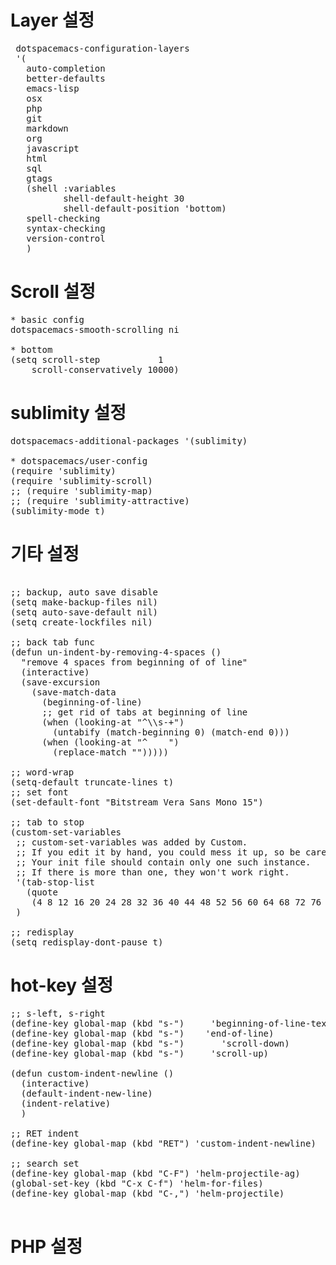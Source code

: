 Layer 설정
============
<pre>
 dotspacemacs-configuration-layers
 '(
   auto-completion
   better-defaults
   emacs-lisp
   osx
   php
   git
   markdown
   org
   javascript
   html
   sql
   gtags
   (shell :variables
          shell-default-height 30
          shell-default-position 'bottom)
   spell-checking
   syntax-checking
   version-control
   )
</pre>

Scroll 설정
=============
<pre>
* basic config
dotspacemacs-smooth-scrolling ni

* bottom
(setq scroll-step           1
    scroll-conservatively 10000)
</pre>

sublimity 설정
=============
<pre>
dotspacemacs-additional-packages '(sublimity)

* dotspacemacs/user-config
(require 'sublimity)
(require 'sublimity-scroll)
;; (require 'sublimity-map)
;; (require 'sublimity-attractive)
(sublimity-mode t)
</pre>

기타 설정
=============

<pre>

;; backup, auto save disable
(setq make-backup-files nil)
(setq auto-save-default nil)
(setq create-lockfiles nil)

;; back tab func
(defun un-indent-by-removing-4-spaces ()
  "remove 4 spaces from beginning of of line"
  (interactive)
  (save-excursion
    (save-match-data
      (beginning-of-line)
      ;; get rid of tabs at beginning of line
      (when (looking-at "^\\s-+")
        (untabify (match-beginning 0) (match-end 0)))
      (when (looking-at "^    ")
        (replace-match "")))))
        
;; word-wrap
(setq-default truncate-lines t)
;; set font
(set-default-font "Bitstream Vera Sans Mono 15")

;; tab to stop
(custom-set-variables
 ;; custom-set-variables was added by Custom.
 ;; If you edit it by hand, you could mess it up, so be careful.
 ;; Your init file should contain only one such instance.
 ;; If there is more than one, they won't work right.
 '(tab-stop-list
   (quote
    (4 8 12 16 20 24 28 32 36 40 44 48 52 56 60 64 68 72 76 80 84 88 92 96 100 104 108 112 116 120)))
 )

;; redisplay
(setq redisplay-dont-pause t)
</pre>

hot-key 설정
=============
<pre>
;; s-left, s-right
(define-key global-map (kbd "s-<left>")     'beginning-of-line-text)
(define-key global-map (kbd "s-<right>")    'end-of-line)
(define-key global-map (kbd "s-<up>")       'scroll-down)
(define-key global-map (kbd "s-<down>")     'scroll-up)

(defun custom-indent-newline ()
  (interactive)
  (default-indent-new-line)
  (indent-relative)
  )

;; RET indent
(define-key global-map (kbd "RET") 'custom-indent-newline)

;; search set
(define-key global-map (kbd "C-F") 'helm-projectile-ag)
(global-set-key (kbd "C-x C-f") 'helm-for-files)
(define-key global-map (kbd "C-,") 'helm-projectile)

</pre>


PHP 설정
=============
